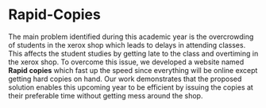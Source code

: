 # Rapid-Copies

The main problem identified during this academic year is the overcrowding of students in the xerox shop which leads to delays in attending classes. This affects the student studies by getting late to the class and overtiming in the xerox shop. To overcome this issue, we developed a website named **Rapid copies** which fast up the speed since everything will be online except getting hard copies on hand. Our work demonstrates that the proposed solution enables this upcoming year to be efficient by issuing the copies at their preferable time without getting mess around the shop.
